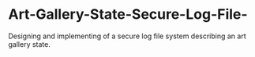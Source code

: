 # Art-Gallery-State-Secure-Log-File-
 Designing and implementing of a secure log file system describing an art gallery state.
